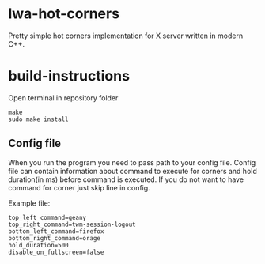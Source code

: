 # lwa-hot-corners

Pretty simple hot corners implementation for X server written in modern C++.


# build-instructions
Open terminal in repository folder
```build-instructions
make
sudo make install
```

## Config file

When you run the program you need to pass path to your config file. Config file can contain information about command to execute for corners and hold duration(in ms) before command is executed. 
If you do not want to have command for corner just skip line in config.

Example file:

```
top_left_command=geany
top_right_command=twm-session-logout
bottom_left_command=firefox
bottom_right_command=orage
hold_duration=500
disable_on_fullscreen=false
```
